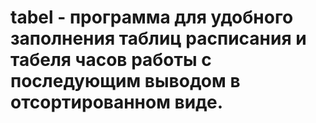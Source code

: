 # tabel - программа для удобного заполнения таблиц расписания и табеля часов работы с последующим выводом в отсортированном виде. 
